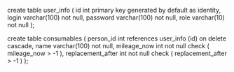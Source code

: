 
create table user_info
(
id int primary key generated by default as identity,
login varchar(100) not null,
password varchar(100) not null,
role varchar(10)  not null
);

create table consumables
(
person_id int references user_info (id) on delete cascade,
name varchar(100) not null,
mileage_now int not null check ( mileage_now > -1 ),
replacement_after int not null check ( replacement_after > -1 )
);